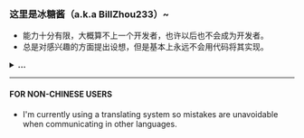 ### 这里是冰糖酱（a.k.a BillZhou233）~

- 能力十分有限，大概算不上一个开发者，也许以后也不会成为开发者。
- 总是对感兴趣的方面提出设想，但是基本上永远不会用代码将其实现。

<details><summary><b>...</b></summary>
 
但是，还是会想要以有限的能力让这个世界变得更好。
 
</details>

---

#### FOR NON-CHINESE USERS

- I'm currently using a translating system so mistakes are unavoidable when communicating in other languages.

<!--
**BillZhou233/BillZhou233** is a ✨ _special_ ✨ repository because its `README.md` (this file) appears on your GitHub profile.

Here are some ideas to get you started:

- 🔭 I’m currently working on ...
- 🌱 I’m currently learning ...
- 👯 I’m looking to collaborate on ...
- 🤔 I’m looking for help with ...
- 💬 Ask me about ...
- 📫 How to reach me: ...
- 😄 Pronouns: ...
- ⚡ Fun fact: ...
-->
